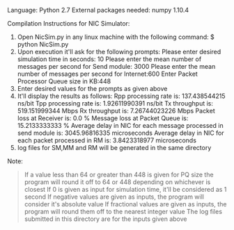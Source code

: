 Language: Python 2.7
External packages needed: numpy 1.10.4

Compilation Instructions for NIC Simulator:

1. Open NicSim.py in any linux machine with the following command:
	$ python NicSim.py
2. Upon execution it'll ask for the following prompts: 
	Please enter desired simulation time in seconds: 10
	Please enter the mean number of messages per second for Send module: 3000
	Please enter the mean number of messages per second for Internet:600
	Enter Packet Processor Queue size in KB:448
3. Enter desired values for the prompts as given above
4. It'll display the results as follows:
	Rpp processing rate is:  137.438544215 ns/bit
	Tpp processing rate is:  1.92611990391 ns/bit
	Tx throughput is:  519.151999344 Mbps
	Rx throughput is:  7.26744023226 Mbps
	Packet loss at Receiver is:  0.0 %
	Message loss at Packet Queue is:  15.2133333333 %
	Average delay in NIC for each message processed in send module is:  3045.96816335 microseconds
	Average delay in NIC for each packet processed in RM is:  3.8423318977 microseconds
5. log files for SM,MM and RM will be generated in the same directory

Note: 
>If a value less than 64 or greater than 448 is given for PQ size the program will round it off to 64 or 448 depending on whichever is closest
>If 0 is given as input for simulation time, it'll be considered as 1 second
>If negative values are given as inputs, the program will consider it's absolute value
>If fractional values are given as inputs, the program will round them off to the nearest integer value
>The log files submitted in this directory are for the inputs given above
